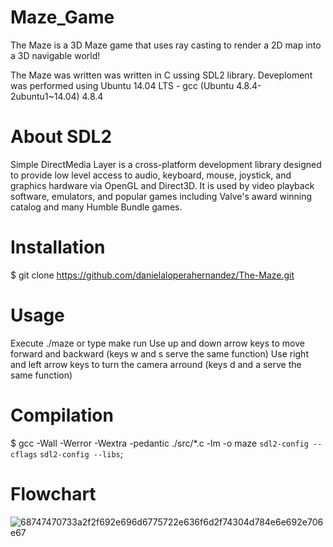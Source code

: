 # Maze_Game

The Maze is a 3D Maze game that uses ray casting to render a 2D map into a 3D navigable world!

The Maze was written was written in C ussing SDL2 library. Deveploment was performed using Ubuntu 14.04 LTS - gcc (Ubuntu 4.8.4-2ubuntu1~14.04) 4.8.4

# About SDL2

Simple DirectMedia Layer is a cross-platform development library designed to provide low level access to audio, keyboard, mouse, joystick, and graphics hardware via OpenGL and Direct3D. It is used by video playback software, emulators, and popular games including Valve's award winning catalog and many Humble Bundle games.

# Installation

$ git clone https://github.com/danielaloperahernandez/The-Maze.git

# Usage

Execute ./maze or type make run
Use up and down arrow keys to move forward and backward (keys w and s serve the same function)
Use right and left arrow keys to turn the camera arround (keys d and a serve the same function)

# Compilation

$ gcc -Wall -Werror -Wextra -pedantic ./src/*.c -lm -o maze `sdl2-config --cflags` `sdl2-config --libs`;

# Flowchart
![68747470733a2f2f692e696d6775722e636f6d2f74304d784e6e692e706e67](https://user-images.githubusercontent.com/55466452/220970189-9e76dceb-397b-4bb2-8ea8-022b12510840.png)
